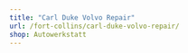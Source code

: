 ```yaml
---
title: "Carl Duke Volvo Repair"
url: /fort-collins/carl-duke-volvo-repair/
shop: Autowerkstatt
---
```

